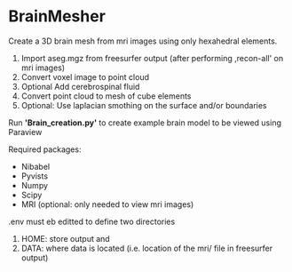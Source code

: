 # BrainMesher

Create a 3D brain mesh from mri images using only hexahedral elements.

1. Import aseg.mgz from freesurfer output (after performing ,recon-all' on mri images)
2. Convert voxel image to point cloud
3. Optional Add cerebrospinal fluid
4. Convert point cloud to mesh of cube elements
5. Optional: Use laplacian smothing on the surface and/or boundaries

Run **'Brain_creation.py'** to create example brain model to be viewed using Paraview

Required packages:
- Nibabel
- Pyvists
- Numpy
- Scipy
- MRI (optional: only needed to view mri images)

.env must eb editted to define two directories
1. HOME: store output and
2. DATA: where data is located (i.e. location of the mri/ file in freesurfer output)
